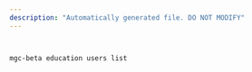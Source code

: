 ```yaml
---
description: "Automatically generated file. DO NOT MODIFY"
---
```


```bash


mgc-beta education users list

```